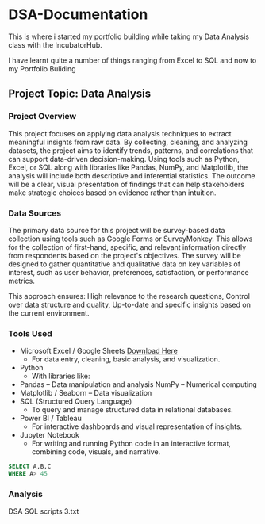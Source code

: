 # DSA-Documentation
This is where i started my portfolio building while taking my Data Analysis class with the IncubatorHub.

I have learnt quite a number of things ranging from Excel to SQL and now to my Portfolio Buliding

## Project Topic: Data Analysis

### Project Overview
This project focuses on applying data analysis techniques to extract meaningful insights from raw data. By collecting, cleaning, and analyzing datasets, the project aims to identify trends, patterns, and correlations that can support data-driven decision-making. Using tools such as Python, Excel, or SQL along with libraries like Pandas, NumPy, and Matplotlib, the analysis will include both descriptive and inferential statistics. The outcome will be a clear, visual presentation of findings that can help stakeholders make strategic choices based on evidence rather than intuition.

### Data Sources
The primary data source for this project will be survey-based data collection using tools such as Google Forms or SurveyMonkey. This allows for the collection of first-hand, specific, and relevant information directly from respondents based on the project's objectives. The survey will be designed to gather quantitative and qualitative data on key variables of interest, such as user behavior, preferences, satisfaction, or performance metrics.

This approach ensures: High relevance to the research questions, Control over data structure and quality, Up-to-date and specific insights based on the current environment.

### Tools Used
- Microsoft Excel / Google Sheets [Download Here](https://www.microsoft.com)
   - For data entry, cleaning, basic analysis, and visualization.
- Python
   - With libraries like:
- Pandas – Data manipulation and analysis
NumPy – Numerical computing
- Matplotlib / Seaborn
    – Data visualization
- SQL (Structured Query Language)
    - To query and manage structured data in relational databases.
- Power BI / Tableau
   - For interactive dashboards and visual representation of insights.
- Jupyter Notebook
   - For writing and running Python code in an interactive format, combining code, visuals, and narrative.

``` SQL
SELECT A,B,C
WHERE A> 45
```
### Analysis

DSA SQL scripts 3.txt









